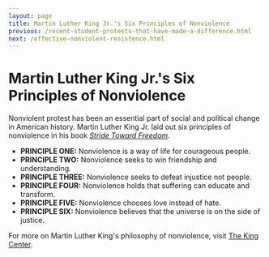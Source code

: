 ```yaml
---
layout: page
title: Martin Luther King Jr.'s Six Principles of Nonviolence
previous: /recent-student-protests-that-have-made-a-difference.html
next: /effective-nonviolent-resistence.html
---
```


Martin Luther King Jr.'s Six Principles of Nonviolence
=================

Nonviolent protest has been an essential part of social and political change in American history. Martin Luther King Jr. laid out six principles of nonviolence in his book [*Stride Toward Freedom*](https://www.amazon.com/Stride-Toward-Freedom-Montgomery-Story/dp/0062504908). 

* **PRINCIPLE ONE:** Nonviolence is a way of life for courageous people.
* **PRINCIPLE TWO:** Nonviolence seeks to win friendship and understanding.
* **PRINCIPLE THREE:** Nonviolence seeks to defeat injustice not people.
* **PRINCIPLE FOUR:** Nonviolence holds that suffering can educate and transform.
* **PRINCIPLE FIVE:** Nonviolence chooses love instead of hate.
* **PRINCIPLE SIX:** Nonviolence believes that the universe is on the side of justice.

For more on Martin Luther King's philosophy of nonviolence, visit [The King Center](http://www.thekingcenter.org/king-philosophy).

